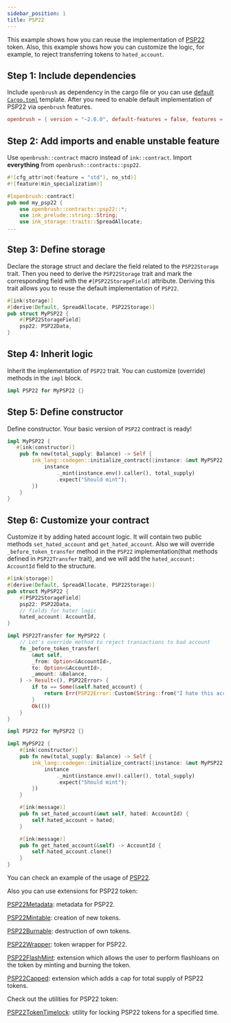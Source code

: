 ```yaml
---
sidebar_position: 1
title: PSP22
---
```


This example shows how you can reuse the implementation of [PSP22](https://github.com/Supercolony-net/openbrush-contracts/tree/main/contracts/src/token/psp22) token. Also, this example shows how you can customize the logic, for example, to reject transferring tokens to `hated_account`.

## Step 1: Include dependencies

Include `openbrush` as dependency in the cargo file or you can use [default `Cargo.toml`](/smart-contracts/overview#the-default-toml-of-your-project-with-openbrush) template.
After you need to enable default implementation of PSP22 via `openbrush` features.

```toml
openbrush = { version = "~2.0.0", default-features = false, features = ["psp22"] }
```

## Step 2: Add imports and enable unstable feature

Use `openbrush::contract` macro instead of `ink::contract`. Import **everything** from `openbrush::contracts::psp22`.

```rust
#![cfg_attr(not(feature = "std"), no_std)]
#![feature(min_specialization)]

#[openbrush::contract]
pub mod my_psp22 {
    use openbrush::contracts::psp22::*;
    use ink_prelude::string::String;
    use ink_storage::traits::SpreadAllocate;
...
```

## Step 3: Define storage

Declare the storage struct and declare the field related to the `PSP22Storage` trait. Then you need to derive the `PSP22Storage` trait and mark the corresponding field with the `#[PSP22StorageField]` attribute. Deriving this trait allows you to reuse the default implementation of `PSP22`.

```rust
#[ink(storage)]
#[derive(Default, SpreadAllocate, PSP22Storage)]
pub struct MyPSP22 {
    #[PSP22StorageField]
    psp22: PSP22Data,
}
```

## Step 4: Inherit logic

Inherit the implementation of `PSP22` trait. You can customize (override) methods in the `impl` block.

```rust
impl PSP22 for MyPSP22 {}
```

## Step 5: Define constructor

Define constructor. Your basic version of `PSP22` contract is ready!

```rust
impl MyPSP22 {
   #[ink(constructor)]
    pub fn new(total_supply: Balance) -> Self {
        ink_lang::codegen::initialize_contract(|instance: &mut MyPSP22| {
            instance
                ._mint(instance.env().caller(), total_supply)
                .expect("Should mint");
        })
    }
}
```

## Step 6: Customize your contract

Customize it by adding hated account logic. It will contain two public methods `set_hated_account` and `get_hated_account`. Also we will
override `_before_token_transfer` method in the `PSP22` implementation(that methods defined in `PSP22Transfer` trait), and we will add the `hated_account: AccountId` field to the structure.

```rust
#[ink(storage)]
#[derive(Default, SpreadAllocate, PSP22Storage)]
pub struct MyPSP22 {
    #[PSP22StorageField]
    psp22: PSP22Data,
    // fields for hater logic
    hated_account: AccountId,
}

impl PSP22Transfer for MyPSP22 {
    // Let's override method to reject transactions to bad account
    fn _before_token_transfer(
        &mut self,
        _from: Option<&AccountId>,
        to: Option<&AccountId>,
        _amount: &Balance,
    ) -> Result<(), PSP22Error> {
        if to == Some(&self.hated_account) {
            return Err(PSP22Error::Custom(String::from("I hate this account!")))
        }
        Ok(())
    }
}

impl PSP22 for MyPSP22 {}

impl MyPSP22 {
    #[ink(constructor)]
    pub fn new(total_supply: Balance) -> Self {
        ink_lang::codegen::initialize_contract(|instance: &mut MyPSP22| {
            instance
                ._mint(instance.env().caller(), total_supply)
                .expect("Should mint");
        })
    }

    #[ink(message)]
    pub fn set_hated_account(&mut self, hated: AccountId) {
        self.hated_account = hated;
    }

    #[ink(message)]
    pub fn get_hated_account(&self) -> AccountId {
        self.hated_account.clone()
    }
}
```

You can check an example of the usage of [PSP22](https://github.com/Supercolony-net/openbrush-contracts/tree/main/examples/psp22).

Also you can use extensions for PSP22 token:

[PSP22Metadata](Extensions/metadata): metadata for PSP22.

[PSP22Mintable](Extensions/mintable): creation of new tokens.

[PSP22Burnable](Extensions/burnable): destruction of own tokens.

[PSP22Wrapper](Extensions/wrapper): token wrapper for PSP22.

[PSP22FlashMint](Extensions/flashmint): extension which allows the user to perform flashloans on the token by minting and burning the token.

[PSP22Capped](Extensions/capped): extension which adds a cap for total supply of PSP22 tokens.

Check out the utilities for PSP22 token:

[PSP22TokenTimelock](Utils/token-timelock): utility for locking PSP22 tokens for a specified time.
